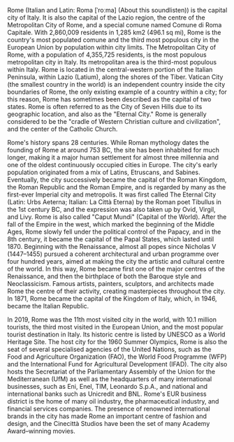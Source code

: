 Rome (Italian and Latin: Roma [ˈroːma] (About this soundlisten)) is the capital city of Italy. It is also the capital of the Lazio region, the centre of the Metropolitan City of Rome, and a special comune named Comune di Roma Capitale. With 2,860,009 residents in 1,285 km2 (496.1 sq mi), Rome is the country's most populated comune and the third most populous city in the European Union by population within city limits. The Metropolitan City of Rome, with a population of 4,355,725 residents, is the most populous metropolitan city in Italy. Its metropolitan area is the third-most populous within Italy. Rome is located in the central-western portion of the Italian Peninsula, within Lazio (Latium), along the shores of the Tiber. Vatican City (the smallest country in the world) is an independent country inside the city boundaries of Rome, the only existing example of a country within a city; for this reason, Rome has sometimes been described as the capital of two states. Rome is often referred to as the City of Seven Hills due to its geographic location, and also as the "Eternal City." Rome is generally considered to be the "cradle of Western Christian culture and civilization", and the center of the Catholic Church.

Rome's history spans 28 centuries. While Roman mythology dates the founding of Rome at around 753 BC, the site has been inhabited for much longer, making it a major human settlement for almost three millennia and one of the oldest continuously occupied cities in Europe. The city's early population originated from a mix of Latins, Etruscans, and Sabines. Eventually, the city successively became the capital of the Roman Kingdom, the Roman Republic and the Roman Empire, and is regarded by many as the first-ever Imperial city and metropolis. It was first called The Eternal City (Latin: Urbs Aeterna; Italian: La Città Eterna) by the Roman poet Tibullus in the 1st century BC, and the expression was also taken up by Ovid, Virgil, and Livy. Rome is also called "Caput Mundi" (Capital of the World). After the fall of the Empire in the west, which marked the beginning of the Middle Ages, Rome slowly fell under the political control of the Papacy, and in the 8th century, it became the capital of the Papal States, which lasted until 1870. Beginning with the Renaissance, almost all popes since Nicholas V (1447–1455) pursued a coherent architectural and urban programme over four hundred years, aimed at making the city the artistic and cultural centre of the world. In this way, Rome became first one of the major centres of the Renaissance, and then the birthplace of both the Baroque style and Neoclassicism. Famous artists, painters, sculptors, and architects made Rome the centre of their activity, creating masterpieces throughout the city. In 1871, Rome became the capital of the Kingdom of Italy, which, in 1946, became the Italian Republic.

In 2019, Rome was the 11th most visited city in the world, with 10.1 million tourists, the third most visited in the European Union, and the most popular tourist destination in Italy. Its historic centre is listed by UNESCO as a World Heritage Site. The host city for the 1960 Summer Olympics, Rome is also the seat of several specialised agencies of the United Nations, such as the Food and Agriculture Organization (FAO), the World Food Programme (WFP) and the International Fund for Agricultural Development (IFAD). The city also hosts the Secretariat of the Parliamentary Assembly of the Union for the Mediterranean (UfM) as well as the headquarters of many international businesses, such as Eni, Enel, TIM, Leonardo S.p.A., and national and international banks such as Unicredit and BNL. Rome's EUR business district is the home of many oil industry, the pharmaceutical industry, and financial services companies. The presence of renowned international brands in the city has made Rome an important centre of fashion and design, and the Cinecittà Studios have been the set of many Academy Award–winning movies.